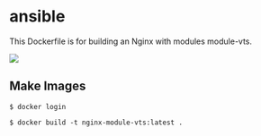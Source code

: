ansible
==========
This Dockerfile is for building an Nginx with modules module-vts.

![](https://github.com/rezabojnordi)

## Make Images

```
$ docker login

$ docker build -t nginx-module-vts:latest .
```

[1]: https://github.com/rezabojnordi
